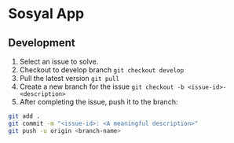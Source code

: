 # Sosyal App

## Development
1. Select an issue to solve.
2. Checkout to develop branch `git checkout develop`
3. Pull the latest version `git pull`
4. Create a new branch for the issue `git checkout -b <issue-id>-<description>`
5. After completing the issue, push it to the branch:
```bash
git add .
git commit -m "<issue-id>: <A meaningful description>"
git push -u origin <branch-name>
```
